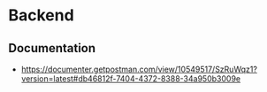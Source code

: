 # Backend

## Documentation

- https://documenter.getpostman.com/view/10549517/SzRuWqz1?version=latest#db46812f-7404-4372-8388-34a950b3009e
